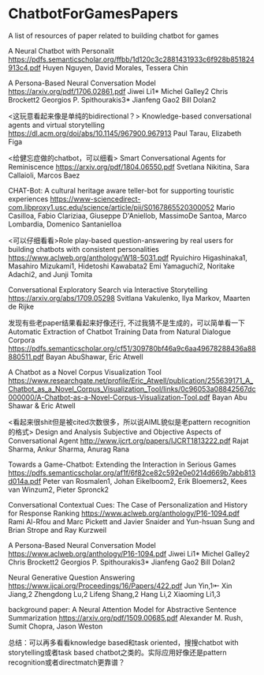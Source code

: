 # ChatbotForGamesPapers
A list of resources of paper related to building chatbot for games

A Neural Chatbot with Personalit
https://pdfs.semanticscholar.org/ffbb/1d120c3c2881431933c6f928b851824913c4.pdf
Huyen Nguyen, David Morales, Tessera Chin

A Persona-Based Neural Conversation Model
https://arxiv.org/pdf/1706.02861.pdf
Jiwei Li1* Michel Galley2 Chris Brockett2
Georgios P. Spithourakis3* Jianfeng Gao2 Bill Dolan2

<这玩意看起来像是单纯的bidirectional？>
Knowledge-based conversational agents and virtual storytelling
https://dl.acm.org/doi/abs/10.1145/967900.967913
 Paul  Tarau, Elizabeth  Figa
 
 <给健忘症做的chatbot，可以细看>
 Smart Conversational Agents for Reminiscence
 https://arxiv.org/pdf/1804.06550.pdf
 Svetlana Nikitina, Sara Callaioli, Marcos Baez

CHAT-Bot: A cultural heritage aware teller-bot for supporting touristic experiences
https://www-sciencedirect-com.libproxy1.usc.edu/science/article/pii/S0167865520300052
Mario Casilloa, Fabio Clariziaa, Giuseppe D'Aniellob, MassimoDe Santoa, Marco Lombardia, Domenico Santanielloa

<可以仔细看看>Role play-based question-answering by real users for building chatbots with consistent personalities
https://www.aclweb.org/anthology/W18-5031.pdf
Ryuichiro Higashinaka1, Masahiro Mizukami1, Hidetoshi Kawabata2
Emi Yamaguchi2, Noritake Adachi2, and Junji Tomita

Conversational Exploratory Search via Interactive Storytelling
https://arxiv.org/abs/1709.05298
Svitlana Vakulenko, Ilya Markov, Maarten de Rijke

发现有些老paper结果看起来好像还行, 不过我猜不是生成的，可以简单看一下
Automatic Extraction of Chatbot Training Data from Natural Dialogue Corpora 
https://pdfs.semanticscholar.org/cf51/309780bf46a9c6aa49678288436a88880511.pdf
Bayan AbuShawar, Eric Atwell 

A Chatbot as a Novel Corpus Visualization Tool
https://www.researchgate.net/profile/Eric_Atwell/publication/255639171_A_Chatbot_as_a_Novel_Corpus_Visualization_Tool/links/0c96053a08842567dc000000/A-Chatbot-as-a-Novel-Corpus-Visualization-Tool.pdf
Bayan Abu Shawar & Eric Atwell

<看起来很shit但是被cited次数很多，所以说AIML貌似是老pattern recognition的格式>
Design and Analysis Subjective and Objective Aspects of Conversational Agent
http://www.ijcrt.org/papers/IJCRT1813222.pdf
Rajat Sharma, Ankur Sharma, Anurag Rana

Towards a Game-Chatbot: Extending the Interaction in Serious Games 
https://pdfs.semanticscholar.org/af1f/6f82ce82c592e0e0214d669b7abb813d014a.pdf
Peter van Rosmalen1, Johan Eikelboom2, Erik Bloemers2, Kees van Winzum2, Pieter Spronck2 

Conversational Contextual Cues:
The Case of Personalization and History for Response Ranking
https://www.aclweb.org/anthology/P16-1094.pdf
Rami Al-Rfou and Marc Pickett and Javier Snaider and Yun-hsuan Sung and Brian Strope and Ray Kurzweil

A Persona-Based Neural Conversation Model
https://www.aclweb.org/anthology/P16-1094.pdf
Jiwei Li1* Michel Galley2 Chris Brockett2
Georgios P. Spithourakis3* Jianfeng Gao2 Bill Dolan2

Neural Generative Question Answering
https://www.ijcai.org/Proceedings/16/Papers/422.pdf
Jun Yin,1⇤ Xin Jiang,2 Zhengdong Lu,2 Lifeng Shang,2 Hang Li,2 Xiaoming Li1,3

background paper:
A Neural Attention Model for Abstractive Sentence Summarization
https://arxiv.org/pdf/1509.00685.pdf
Alexander M. Rush, Sumit Chopra, Jason Weston

总结：可以再多看看knowledge based和task oriented，搜搜chatbot with storytelling或者task based chatbot之类的。实际应用好像还是pattern recognition或者directmatch更靠谱？
